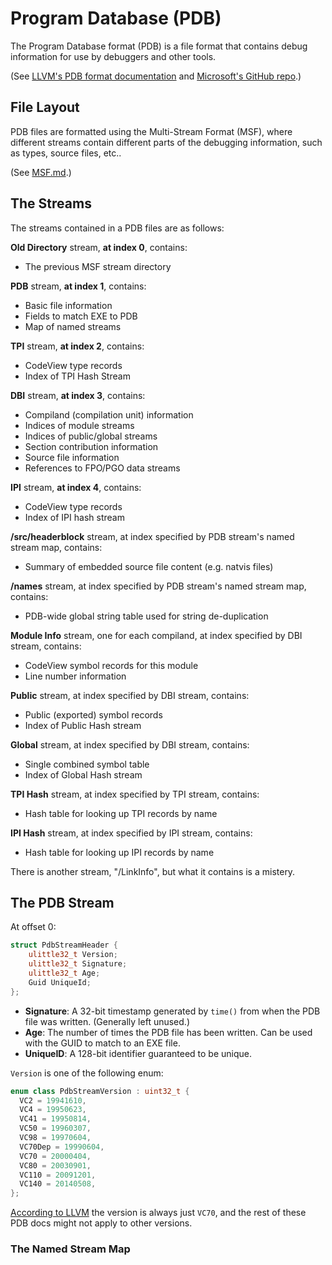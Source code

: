 # Program Database (PDB)

The Program Database format (PDB) is a file format that contains debug information for use by debuggers and other tools.

(See [LLVM's PDB format documentation](https://llvm.org/docs/PDB/index.html) and [Microsoft's GitHub repo](https://github.com/Microsoft/microsoft-pdb).)

## File Layout

PDB files are formatted using the Multi-Stream Format (MSF), where different streams contain different parts of the debugging information, such as types, source files, etc..

(See [MSF.md](MSF.md).)

## The Streams

The streams contained in a PDB files are as follows:

**Old Directory** stream, **at index 0**, contains:
- The previous MSF stream directory

**PDB** stream, **at index 1**, contains:
- Basic file information
- Fields to match EXE to PDB
- Map of named streams

**TPI** stream, **at index 2**, contains:
- CodeView type records 
- Index of TPI Hash Stream

**DBI** stream, **at index 3**, contains:
- Compiland (compilation unit) information
- Indices of module streams
- Indices of public/global streams
- Section contribution information
- Source file information
- References to FPO/PGO data streams

**IPI** stream, **at index 4**, contains:
- CodeView type records
- Index of IPI hash stream

**/src/headerblock** stream, at index specified by PDB stream's named stream map, contains:
- Summary of embedded source file content (e.g. natvis files)

**/names** stream, at index specified by PDB stream's named stream map, contains:
- PDB-wide global string table used for string de-duplication

**Module Info** stream, one for each compiland, at index specified by DBI stream, contains:
- CodeView symbol records for this module
- Line number information

**Public** stream, at index specified by DBI stream, contains:
- Public (exported) symbol records
- Index of Public Hash stream

**Global** stream, at index specified by DBI stream, contains:
- Single combined symbol table
- Index of Global Hash stream

**TPI Hash** stream, at index specified by TPI stream, contains:
- Hash table for looking up TPI records by name

**IPI Hash** stream, at index specified by IPI stream, contains:
- Hash table for looking up IPI records by name

There is another stream, "/LinkInfo", but what it contains is a mistery.

## The PDB Stream

At offset 0:

```cpp
struct PdbStreamHeader {
    ulittle32_t Version;
    ulittle32_t Signature;
    ulittle32_t Age;
    Guid UniqueId;
};
```

- **Signature**: A 32-bit timestamp generated by `time()` from when the PDB file was written. (Generally left unused.)
- **Age**: The number of times the PDB file has been written. Can be used with the GUID to match to an EXE file.
- **UniqueID**: A 128-bit identifier guaranteed to be unique.

`Version` is one of the following enum:

```cpp
enum class PdbStreamVersion : uint32_t {
  VC2 = 19941610,
  VC4 = 19950623,
  VC41 = 19950814,
  VC50 = 19960307,
  VC98 = 19970604,
  VC70Dep = 19990604,
  VC70 = 20000404,
  VC80 = 20030901,
  VC110 = 20091201,
  VC140 = 20140508,
};
```

[According to LLVM](https://llvm.org/docs/PDB/PdbStream.html#stream-header) the version is always just `VC70`, and the rest of these PDB docs might not apply to other versions.

### The Named Stream Map

